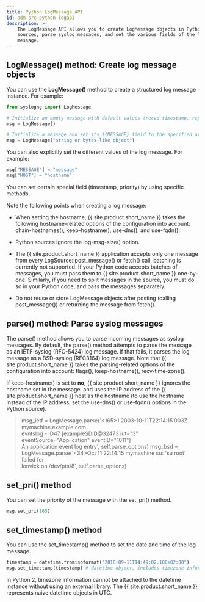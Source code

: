 ```yaml
---
title: Python LogMessage API
id: adm-src-python-logapi
description: >-
    The LogMessage API allows you to create LogMessage objects in Python
    sources, parse syslog messages, and set the various fields of the log
    message.
---
```


## LogMessage() method: Create log message objects

You can use the **LogMessage()** method to create a structured log
message instance. For example:

```python
from syslogng import LogMessage

# Initialize an empty message with default values (recvd timestamp, rcptid, hostid, ...)
msg = LogMessage()

# Initialize a message and set its ${MESSAGE} field to the specified argument
msg = LogMessage("string or bytes-like object") 
```

You can also explicitly set the different values of the log message. For
example:

```python
msg["MESSAGE"] = "message"
msg["HOST"] = "hostname"
```

You can set certain special field (timestamp, priority) by using
specific methods.

Note the following points when creating a log message:

- When setting the hostname, {{ site.product.short_name }} takes the following
    hostname-related options of the configuration into account:
    chain-hostnames(), keep-hostname(), use-dns(), and use-fqdn().

- Python sources ignore the log-msg-size() option.

- The {{ site.product.short_name }} application accepts only one message from every
    LogSource::post_message() or fetch() call, batching is currently
    not supported. If your Python code accepts batches of messages, you
    must pass them to {{ site.product.short_name }} one-by-one. Similarly, if you need
    to split messages in the source, you must do so in your Python code,
    and pass the messages separately.

- Do not reuse or store LogMessage objects after posting (calling
    post_message()) or returning the message from fetch().

## parse() method: Parse syslog messages

The parse() method allows you to parse incoming messages as syslog
messages. By default, the parse() method attempts to parse the message
as an IETF-syslog (RFC-5424) log message. If that fails, it parses the
log message as a BSD-syslog (RFC3164) log message. Note that {{ site.product.short_name }} takes the parsing-related options of the configuration into account:
flags(), keep-hostname(), recv-time-zone().

If keep-hostname() is set to **no**, {{ site.product.short_name }} ignores the hostname
set in the message, and uses the IP address of the {{ site.product.short_name }} host as
the hostname (to use the hostname instead of the IP address, set the
use-dns() or use-fqdn() options in the Python source).

>msg_ietf = LogMessage.parse('<165>1 2003-10-11T22:14:15.003Z mymachine.example.com  
>evntslog - ID47 [exampleSDID@32473 iut="3" eventSource="Application" eventID="1011"]  
>An application event log entry', self.parse_options)
>msg_bsd = LogMessage.parse('<34>Oct 11 22:14:15 mymachine su: \'su root\' failed for  
>lonvick on /dev/pts/8', self.parse_options)

## set_pri() method

You can set the priority of the message with the set_pri() method.

```python
msg.set_pri(165)
```

## set_timestamp() method

You can use the set_timestamp() method to set the date and time of the
log message.

```python
timestamp = datetime.fromisoformat("2018-09-11T14:49:02.100+02:00")
msg.set_timestamp(timestamp) # datetime object, includes timezone information
```

In Python 2, timezone information cannot be attached to the datetime
instance without using an external library. The {{ site.product.short_name }} represents
naive datetime objects in UTC.
